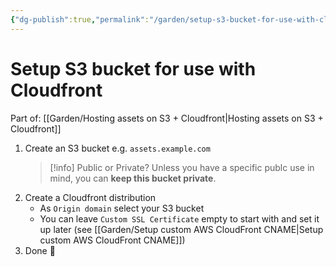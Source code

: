 ```yaml
---
{"dg-publish":true,"permalink":"/garden/setup-s3-bucket-for-use-with-cloudfront/","tags":["aws","how-to"],"created":"2024-03-05T14:56:41.817+01:00","updated":"2024-03-05T19:09:18.180+01:00"}
---
```


# Setup S3 bucket for use with Cloudfront

Part of: [[Garden/Hosting assets on S3 + Cloudfront\|Hosting assets on S3 + Cloudfront]]

1. Create an S3 bucket
	e.g. `assets.example.com`
   > [!info] Public or Private?
     > Unless you have a specific publc use in mind, you can **keep this bucket private**.
2. Create a Cloudfront distribution
	* As `Origin domain` select your S3 bucket
	* You can leave `Custom SSL Certificate` empty to start with and set it up later (see [[Garden/Setup custom AWS CloudFront CNAME\|Setup custom AWS CloudFront CNAME]])
3. Done 🍰